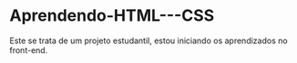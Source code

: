 # Aprendendo-HTML---CSS
Este se trata de um projeto estudantil, estou iniciando os aprendizados no front-end.

